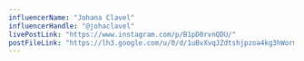 ```yaml
---
influencerName: "Johana Clavel"
influencerHandle: "@johaclavel"
livePostLink: "https://www.instagram.com/p/B1pD0rvnQDU/"
postFileLink: "https://lh3.google.com/u/0/d/1uBvXvqJZdtshjpzoa4kg3hWormkxPrQc"
---
```

